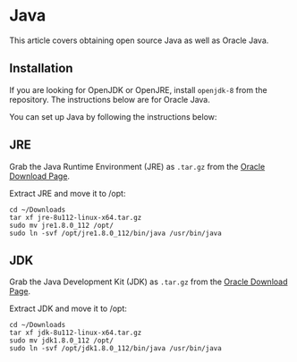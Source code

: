# Java

This article covers obtaining open source Java as well as Oracle Java.

## Installation

If you are looking for OpenJDK or OpenJRE, install `openjdk-8` from the repository. The instructions below are for Oracle Java.

You can set up Java by following the instructions below:

## JRE

Grab the Java Runtime Environment (JRE) as `.tar.gz` from the [Oracle Download Page](http://www.oracle.com/technetwork/java/javase/downloads/jre8-downloads-2133155.html).

Extract JRE and move it to /opt:

```
cd ~/Downloads
tar xf jre-8u112-linux-x64.tar.gz
sudo mv jre1.8.0_112 /opt/
sudo ln -svf /opt/jre1.8.0_112/bin/java /usr/bin/java
```

## JDK

Grab the Java Development Kit (JDK) as `.tar.gz` from the [Oracle Download Page](http://www.oracle.com/technetwork/java/javase/downloads/jdk8-downloads-2133151.html).

Extract JDK and move it to /opt:

```
cd ~/Downloads
tar xf jdk-8u112-linux-x64.tar.gz
sudo mv jdk1.8.0_112 /opt/
sudo ln -svf /opt/jdk1.8.0_112/bin/java /usr/bin/java
```